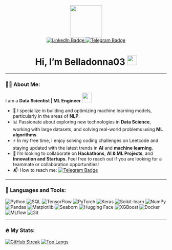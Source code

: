 <div id="header" align="center">
  <img src="https://i.giphy.com/media/v1.Y2lkPTc5MGI3NjExaXZyNXJxemZuNGVsa3ZmZnl0eHFhaHViZmlkeDB6MmFhd2Q2dGthaCZlcD12MV9pbnRlcm5hbF9naWZfYnlfaWQmY3Q9Zw/57nf4oyyMmZ2L9QqJN/giphy.gif" width="100"/>
  <div id="badges">
    <a href="https://www.linkedin.com/in/darinakovaleva/">
      <img src="https://img.shields.io/badge/LinkedIn-blue?style=for-the-badge&logo=linkedin&logoColor=white" alt="LinkedIn Badge"/>
    </a>
    <a href="https://t.me/Belladonna_103">
      <img src="https://img.shields.io/badge/Telegram-blue?style=for-the-badge&logo=telegram&logoColor=white" alt="Telegram Badge"/>
    </a>
  </div>
  <img src="https://komarev.com/ghpvc/?username=Belladonna03&style=flat-square&color=red" alt=""/>
  <h1>
    Hi, I’m Belladonna03
    <img src="https://media.giphy.com/media/hvRJCLFzcasrR4ia7z/giphy.gif" width="30px"/>
  </h1>
</div>

---

### 👩‍💻 About Me:
I am a **Data Scientist | ML Engineer** <img src="https://i.giphy.com/media/v1.Y2lkPTc5MGI3NjExdW5tam11a29ubTE5czhqZ2NobTlwajE2YnMwM3Q2cmJhNmdmMjloZiZlcD12MV9pbnRlcm5hbF9naWZfYnlfaWQmY3Q9Zw/MT5UUV1d4CXE2A37Dg/giphy.gif" width="30">
- 🌱 I specialize in building and optimizing machine learning models, particularly in the areas of **NLP**.
- 📊 Passionate about exploring new technologies in **Data Science**, working with large datasets, and solving real-world problems using **ML algorithms**.
- ⚡ In my free time, I enjoy solving coding challenges on Leetcode and staying updated with the latest trends in **AI** and **machine learning**.
- 🤝 I’m looking to collaborate on **Hackathons**, **AI & ML Projects**, and **Innovation and Startups**. Feel free to reach out if you are looking for a teammate or collaboration opportunities!
- 📬 How to reach me: [![Telegram Badge](https://img.shields.io/badge/-Belladonna03-blue?style=flat&logo=Telegram&logoColor=white)](https://t.me/Belladonna_103)

---

### 🔧 Languages and Tools:
![Python](https://img.shields.io/badge/Python-3776AB?style=for-the-badge&logo=python&logoColor=white)
![SQL](https://img.shields.io/badge/SQL-4479A1?style=for-the-badge&logo=sql&logoColor=white)
![TensorFlow](https://img.shields.io/badge/TensorFlow-FF6F00?style=for-the-badge&logo=tensorflow&logoColor=white)
![PyTorch](https://img.shields.io/badge/PyTorch-EE4C2C?style=for-the-badge&logo=pytorch&logoColor=white)
![Keras](https://img.shields.io/badge/Keras-D00000?style=for-the-badge&logo=keras&logoColor=white)
![Scikit-learn](https://img.shields.io/badge/Scikit--learn-F7931E?style=for-the-badge&logo=scikit-learn&logoColor=white)
![NumPy](https://img.shields.io/badge/NumPy-013243?style=for-the-badge&logo=numpy&logoColor=white)
![Pandas](https://img.shields.io/badge/Pandas-150458?style=for-the-badge&logo=pandas&logoColor=white)
![Matplotlib](https://img.shields.io/badge/Matplotlib-003B57?style=for-the-badge&logo=matplotlib&logoColor=white)
![Seaborn](https://img.shields.io/badge/Seaborn-FF9C00?style=for-the-badge&logo=seaborn&logoColor=white)
![Hugging Face](https://img.shields.io/badge/HuggingFace-FB3B30?style=for-the-badge&logo=huggingface&logoColor=white)
![XGBoost](https://img.shields.io/badge/XGBoost-3CB371?style=for-the-badge&logo=xgboost&logoColor=white)
![Docker](https://img.shields.io/badge/Docker-2496ED?style=for-the-badge&logo=docker&logoColor=white)
![MLflow](https://img.shields.io/badge/MLflow-FF6F00?style=for-the-badge&logo=mlflow&logoColor=white)
![Git](https://img.shields.io/badge/Git-F1502F?style=for-the-badge&logo=git&logoColor=white)

---

### 🔥 My Stats:
[![GitHub Streak](https://streak-stats.demolab.com?user=Belladonna03&theme=transparent&hide_border=true&mode=weekly&fire=FF2222&dates=2C68F6&currStreakLabel=2C68F6&currStreakNum=2C68F6)](https://git.io/streak-stats)
[![Top Langs](https://github-readme-stats.vercel.app/api/top-langs/?username=Belladonna03)](https://github.com/anuraghazra/github-readme-stats)
